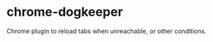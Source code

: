 chrome-dogkeeper
================

Chrome plugin to reload tabs when unreachable, or other conditions.
